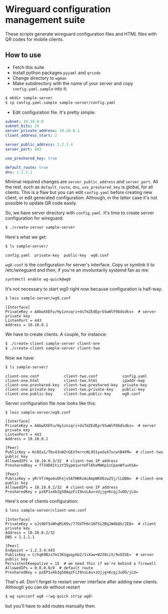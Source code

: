 # Wireguard configuration management suite

These scripts generate wireguard configuration files and HTML files with QR codes for mobile clients.

## How to use

* Fetch this suite
* Install python packages `pyyaml` and `qrcode`
* Сhange directory to `wgman`
* Make subdirectory with the name of your server and copy `config.yaml.sample` into it:
```bash
$ mkdir sample-server
$ cp config.yaml.sample sample-server/config.yaml
```
* Edit configuration file. It's pretty simple:
```yaml
subnet: 10.10.0.0
subnet_bits: 24
server_private_address: 10.10.0.1
client_address_start: 2

server_public_address: 1.2.3.4
server_port: 443

use_preshared_key: true

default_route: true
dns: 1.1.1.1
```

Minimal required changes are `server_public_address` and `server_port`. All the rest, such as `default_route`, `dns`, `use_preshared_key` is global, for all clients. This is a flaw but you can edit `config.yaml` before creating new client,
or edit generated configuration. Although, in the latter case it's not possible to update QR code easily.

So, we have server directory with `config.yaml`. It's time to create server configuration for wireguard:
```bash
$ ./create-server sample-server
```

Here's what we get:
```bash
$ ls sample-server/
```
```
config.yaml  private-key  public-key  wg0.conf
```

`wg0.conf` is the configuration for server's interface. Copy or symlink it to /etc/wireguard and then, if you're an involuntarily systemd fan as me:
```bash
systemctl enable wg-quick@wg0
```

It's not necessary to start wg0 right now because configuration is half-way:
```bash
$ less sample-server/wg0.conf
```
```
[Interface]
PrivateKey = AAbwXXEFu/Hy1zncqri+dsTmZEdEpr5SwWlF0bdsdks=  # server private key
ListenPort = 443
Address = 10.10.0.1
```

We have to create clients. A couple, for instance:
```bash
$ ./create-client sample-server client-one
$ ./create-client sample-server client-two
```

Now we have:
```bash
$ ls sample-server/
```
```
client-one.conf           client-two.conf           config.yaml
client-one.html           client-two.html           ipaddr-map
client-one.preshared-key  client-two.preshared-key  private-key
client-one.private-key    client-two.private-key    public-key
client-one.public-key     client-two.public-key     wg0.conf
```

Server configuration file now looks like this:
```bash
$ less sample-server/wg0.conf
```
```
[Interface]
PrivateKey = AAbwXXEFu/Hy1zncqri+dsTmZEdEpr5SwWlF0bdsdks=  # server private key
ListenPort = 443
Address = 10.10.0.1

[Peer]
PublicKey = KcNIa1/Tbv43nWZ+GEXfmr+cNL951yoduX7ucwtB4FM=  # client-two public key
AllowedIPs = 10.10.0.3/32  # client-two IP address
PresharedKey = f734D81tizY35ypm1urnUFlKhxMAKp1cCpanWfuuhSA=

[Peer]
PublicKey = yRrVT/Hgo4uOFejvSATHKRzAcAmpWKO0zw25j/lLDBA=  # client-one public key
AllowedIPs = 10.10.0.2/32  # client-one IP address
PresharedKey = pzEP1x4b3g50AqzFiI9nsLAu+zUjjg+KcqjJuOO/jLU=
```

Here's one of clients configuration:
```bash
$ less sample-server/client-one.conf
```
```
[Interface]
PrivateKey = oJs9Df5oWhqMiKOv/77SUTh6n16F5i2BqJW4bQ5/ZE8=  # client private key
Address = 10.10.0.2/32
DNS = 1.1.1.1

[Peer]
Endpoint = 1.2.3.4:443
PublicKey = C/hqK9Bza7m13KSgpqykb2/IsXaw+W2I0ii5/9xOZXE=  # server public key
PersistentKeepalive = 15  # we need this if we're behind a firewall
AllowedIPs = 0.0.0.0/0  # default route
PresharedKey = pzEP1x4b3g50AqzFiI9nsLAu+zUjjg+KcqjJuOO/jLU=
```

That's all. Don't forget to restart server interface after adding new clients. Although you can do without restart
```bash
$ wg syncconf wg0 <(wg-quick strip wg0)
```
but you'll have to add routes manually then.
